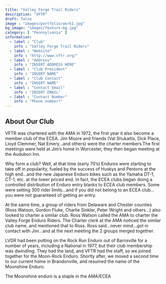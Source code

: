 ```yaml
---
title: "Valley Forge Trail Riders"
description: "VFTR"
draft: false
image : "images/portfolio/work1.jpg"
bg_image: "images/feature-bg.jpg"
category: [ "Pennsylvania" ]
information:
  - label : "Club"
    info : "Valley Forge Trail Riders"
  - label : "Website"
    info : "http://www.vftr.org/"
  - label : "Address"
    info : "INSERT ADDRESS HERE"
  - label : "Club President"
    info : "INSERT NAME"
  - label : "Club Contact"
    info : "INSERT NAME"
  - label : "Contact Email"
    info : "INSERT EMAIL"
  - label : "Contact Number"
    info : "Phone number?"
---
```


## About Our Club

VFTR was chartered with the AMA in 1972, the first year it also become a member club of the ECEA.
Jim Moore and friends (Val Shukaitis, Dick Place, Lloyd Clemmer, Nat Emery…and others) were the charter members.The first meetings were held at Jim’s home in Worcester, they then began meeting at the Audubon Inn.

Why form a club? Well, at that time (early 70’s) Enduros were starting to take off in popularity, fueled by the success of Huskys and Pentons at the high end…and the new Japanese Enduro bikes such as the Yamaha DT-1, CT-1, etc. at the lower priced end. In fact, the ECEA clubs began doing a controlled distribution of Enduro entry blanks to ECEA club members. Some were setting 300 rider limits…and if you did not belong to an ECEA club…you were not guaranteed of getting an entry.

At the same time, a group of riders from Delaware and Chester counties (Ross Watson, Gordon Fluke, Charlie Sinkler, Peter Wright and others…) also looked to charter a similar club. Ross Watson called the AMA to charter the Valley Forge Enduro Riders. The Charter clerk at the AMA noticed the similar club name, and mentioned that to Ross. Ross said…never mind…got in contact with Jim…and at the next meeting the 2 groups merged together.

LVDR had been putting on the Rock Run Enduro out of Barnsville for a number of years, including a National in 1977, but their club membership was dwindling. They had the land, and VFTR had the staff, so we joined together for the Moon-Rock Enduro. Shortly after, we moved a second time to our current home in Brandonville, and resumed the name of the Moonshine Enduro.

The Moonshine enduro is a staple in the AMA/ECEA
